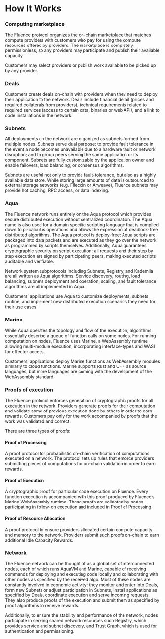 # How It Works

### Computing marketplace

The Fluence protocol organizes the on-chain marketplace that matches compute providers with customers who pay for using the compute resources offered by providers. The marketplace is completely permissionless, so any providers may participate and publish their available capacity.

Customers may select providers or publish work available to be picked up by any provider.


### Deals

Customers create deals on-chain with providers when they need to deploy their application to the network. Deals include financial detail (prices and required collaterals from providers), technical requirements related to required services (access to certain data, binaries or web API), and a link to code installations in the network.


### Subnets

All deployments on the network are organized as subnets formed from multiple nodes. Subnets serve dual purpose: to provide fault tolerance in the event a node becomes unavailable due to a hardware fault or network disruption; and to group peers serving the same application or its component. Subnets are fully customizable by the application owner and enable failovers, load balancing, or consensus algorithms.

Subnets are useful not only to provide fault-tolerance, but also as a highly available data store. While storing large amounts of data is outsourced to external storage networks (e.g. Filecoin or Arweave), Fluence subnets may provide hot caching, RPC access, or data indexing.


### Aqua

The Fluence network runs entirely on the Aqua protocol which provides secure distributed execution without centralized coordination. The Aqua name is also used for a domain specific scripting language that is compiled down to pi-calculus operations and allows the expression of deadlock-free distributed algorithms. The Aqua protocol is deploy-free: Aqua scripts are packaged into data packets and are executed as they go over the network as programmed by scripts themselves. Additionally, Aqua guarantees cryptographic security on script execution: all requests and their step by step execution are signed by participating peers, making executed scripts auditable and verifiable.

Network system subprotocols including Subnets, Registry, and Kademlia are all written as Aqua algorithms. Service discovery, routing, load balancing, subnets deployment and operation, scaling, and fault tolerance algorithms are all implemented in Aqua.

Customers’ applications use Aqua to customize deployments, subnets routine, and implement new distributed execution scenarios they need for their use cases.


### Marine

While Aqua operates the topology and flow of the execution, algorithms essentially describe a queue of function calls on some nodes. For running computation on nodes, Fluence uses Marine, a WebAssembly runtime allowing multi-module execution, incorporating interface-types and WASI for effector access.

Customers’ applications deploy Marine functions as WebAssembly modules similarly to cloud functions. Marine supports Rust and C++ as source languages, but more languages are coming with the development of the WebAssembly standard.


### Proofs of execution

The Fluence protocol enforces generation of cryptographic proofs for all execution in the network. Providers generate proofs for their computation and validate some of previous execution done by others in order to earn rewards. Customers pay only for the work accompanied by proofs that the work was validated and correct.

There are three types of proofs:

#### Proof of Processing
A proof protocol for probabilistic on-chain verification of computations executed on a network. The protocol sets up rules that enforce providers submitting pieces of computations for on-chain validation in order to earn rewards.

#### Proof of Execution
A cryptographic proof for particular code execution on Fluence. Every function execution is accompanied with this proof produced by Fluence’s Marine WebAssembly runtime. These proofs are validated by nodes participating in follow-on execution and included in Proof of Processing.

#### Proof of Resource Allocation
A proof protocol to ensure providers allocated certain compute capacity and memory to the network. Providers submit such proofs on-chain to earn additional Idle Capacity Rewards.


### Network

The Fluence network can be thought of as a global set of interconnected nodes, each of which runs AquaVM and Marine, capable of receiving commands for deploying and executing code locally and collaborating with other nodes as specified by the received algo. Most of these nodes are constantly involved in economic activity: they monitor and enter into Deals, form new Subnets or adjust participation in Subnets, install applications as specified by Deals, coordinate execution and serve incoming requests. They also produce proofs of the execution and submit them as specified by proof algorithms to receive rewards.

Additionally, to ensure the stability and performance of the network, nodes participate in serving shared network resources such Registry, which provides service and subnet discovery, and Trust Graph, which is used for authentication and permissioning.
